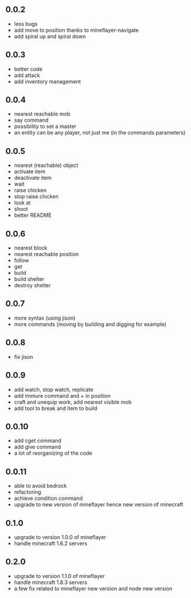 ## 0.0.2

 * less bugs
 * add move to position thanks to mineflayer-navigate
 * add spiral up and spiral down

## 0.0.3

 * better code
 * add attack
 * add inventory management
 
## 0.0.4

 * nearest reachable mob
 * say command
 * possibility to set a master
 * an entity can be any player, not just me (in the commands parameters)

## 0.0.5

 * nearest (reachable) object
 * activate item
 * deactivate item
 * wait
 * raise chicken
 * stop raise chicken
 * look at
 * shoot
 * better README

## 0.0.6

 * nearest block
 * nearest reachable position
 * follow
 * get
 * build
 * build shelter
 * destroy shelter

## 0.0.7

 * more syntax (using jison)
 * more commands (moving by building and digging for example)

## 0.0.8

 * fix jison

## 0.0.9

 * add watch, stop watch, replicate
 * add immure command and + in position
 * craft and unequip work, add nearest visible mob
 * add tool to break and item to build

## 0.0.10

 * add cget command
 * add give command
 * a lot of reorganizing of the code

## 0.0.11

 * able to avoid bedrock
 * refactoring
 * achieve condition command
 * upgrade to new version of mineflayer hence new version of minecraft
 
## 0.1.0

 * upgrade to version 1.0.0 of mineflayer
 * handle minecraft 1.6.2 servers

## 0.2.0

 * upgrade to version 1.1.0 of mineflayer
 * handle minecraft 1.8.3 servers
 * a few fix related to mineflayer new version and node new version
